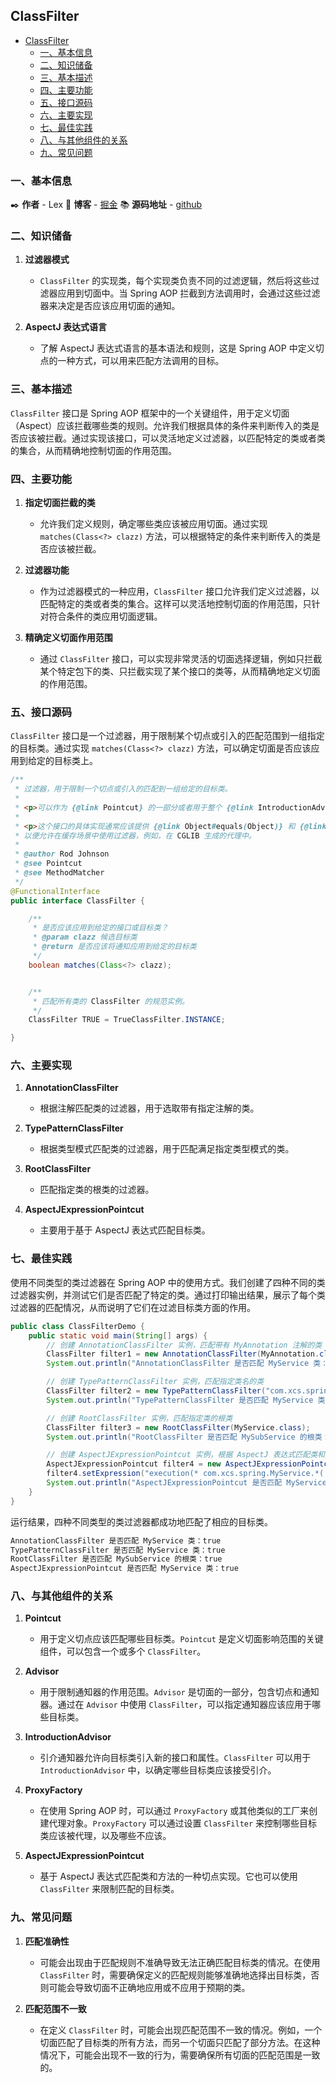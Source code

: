 ## ClassFilter

- [ClassFilter](#ClassFilter)
    - [一、基本信息](#一基本信息)
    - [二、知识储备](#二知识储备)
    - [三、基本描述](#三基本描述)
    - [四、主要功能](#四主要功能)
    - [五、接口源码](#五接口源码)
    - [六、主要实现](#六主要实现)
    - [七、最佳实践](#七最佳实践)
    - [八、与其他组件的关系](#八与其他组件的关系)
    - [九、常见问题](#九常见问题)

### 一、基本信息

✒️ **作者** - Lex 📝 **博客** - [掘金](https://juejin.cn/user/4251135018533068/posts) 📚 **源码地址** - [github](https://github.com/xuchengsheng/spring-reading)

### 二、知识储备

1. **过滤器模式**

   + `ClassFilter` 的实现类，每个实现类负责不同的过滤逻辑，然后将这些过滤器应用到切面中。当 Spring AOP 拦截到方法调用时，会通过这些过滤器来决定是否应该应用切面的通知。

2. **AspectJ 表达式语言**

   + 了解 AspectJ 表达式语言的基本语法和规则，这是 Spring AOP 中定义切点的一种方式，可以用来匹配方法调用的目标。

### 三、基本描述

`ClassFilter` 接口是 Spring AOP 框架中的一个关键组件，用于定义切面（Aspect）应该拦截哪些类的规则。允许我们根据具体的条件来判断传入的类是否应该被拦截。通过实现该接口，可以灵活地定义过滤器，以匹配特定的类或者类的集合，从而精确地控制切面的作用范围。

### 四、主要功能

1. **指定切面拦截的类**

   + 允许我们定义规则，确定哪些类应该被应用切面。通过实现 `matches(Class<?> clazz)` 方法，可以根据特定的条件来判断传入的类是否应该被拦截。

2. **过滤器功能**

   + 作为过滤器模式的一种应用，`ClassFilter` 接口允许我们定义过滤器，以匹配特定的类或者类的集合。这样可以灵活地控制切面的作用范围，只针对符合条件的类应用切面逻辑。

3. **精确定义切面作用范围**

   + 通过 `ClassFilter` 接口，可以实现非常灵活的切面选择逻辑，例如只拦截某个特定包下的类、只拦截实现了某个接口的类等，从而精确地定义切面的作用范围。

### 五、接口源码

`ClassFilter` 接口是一个过滤器，用于限制某个切点或引入的匹配范围到一组指定的目标类。通过实现 `matches(Class<?> clazz)` 方法，可以确定切面是否应该应用到给定的目标类上。

```java
/**
 * 过滤器，用于限制一个切点或引入的匹配到一组给定的目标类。
 *
 * <p>可以作为 {@link Pointcut} 的一部分或者用于整个 {@link IntroductionAdvisor} 的定位。
 *
 * <p>这个接口的具体实现通常应该提供 {@link Object#equals(Object)} 和 {@link Object#hashCode()} 的适当实现，
 * 以便允许在缓存场景中使用过滤器，例如，在 CGLIB 生成的代理中。
 *
 * @author Rod Johnson
 * @see Pointcut
 * @see MethodMatcher
 */
@FunctionalInterface
public interface ClassFilter {

	/**
	 * 是否应该应用到给定的接口或目标类？
	 * @param clazz 候选目标类
	 * @return 是否应该将通知应用到给定的目标类
	 */	
	boolean matches(Class<?> clazz);


	/**
	 * 匹配所有类的 ClassFilter 的规范实例。
	 */
	ClassFilter TRUE = TrueClassFilter.INSTANCE;

}

```

### 六、主要实现

1. **AnnotationClassFilter**

   - 根据注解匹配类的过滤器，用于选取带有指定注解的类。

2. **TypePatternClassFilter** 

   + 根据类型模式匹配类的过滤器，用于匹配满足指定类型模式的类。

3. **RootClassFilter** 

   + 匹配指定类的根类的过滤器。

4. **AspectJExpressionPointcut**

   + 主要用于基于 AspectJ 表达式匹配目标类。

### 七、最佳实践

使用不同类型的类过滤器在 Spring AOP 中的使用方式。我们创建了四种不同的类过滤器实例，并测试它们是否匹配了特定的类。通过打印输出结果，展示了每个类过滤器的匹配情况，从而说明了它们在过滤目标类方面的作用。

```java
public class ClassFilterDemo {
    public static void main(String[] args) {
        // 创建 AnnotationClassFilter 实例，匹配带有 MyAnnotation 注解的类
        ClassFilter filter1 = new AnnotationClassFilter(MyAnnotation.class);
        System.out.println("AnnotationClassFilter 是否匹配 MyService 类：" + filter1.matches(MyService.class));

        // 创建 TypePatternClassFilter 实例，匹配指定类名的类
        ClassFilter filter2 = new TypePatternClassFilter("com.xcs.spring.MyService");
        System.out.println("TypePatternClassFilter 是否匹配 MyService 类：" + filter2.matches(MyService.class));

        // 创建 RootClassFilter 实例，匹配指定类的根类
        ClassFilter filter3 = new RootClassFilter(MyService.class);
        System.out.println("RootClassFilter 是否匹配 MySubService 的根类：" + filter3.matches(MySubService.class));

        // 创建 AspectJExpressionPointcut 实例，根据 AspectJ 表达式匹配类和方法
        AspectJExpressionPointcut filter4 = new AspectJExpressionPointcut();
        filter4.setExpression("execution(* com.xcs.spring.MyService.*(..))");
        System.out.println("AspectJExpressionPointcut 是否匹配 MyService 类：" + filter4.matches(MyService.class));
    }
}
```

运行结果，四种不同类型的类过滤器都成功地匹配了相应的目标类。

```java
AnnotationClassFilter 是否匹配 MyService 类：true
TypePatternClassFilter 是否匹配 MyService 类：true
RootClassFilter 是否匹配 MySubService 的根类：true
AspectJExpressionPointcut 是否匹配 MyService 类：true
```

### 八、与其他组件的关系

1. **Pointcut**

   + 用于定义切点应该匹配哪些目标类。`Pointcut` 是定义切面影响范围的关键组件，可以包含一个或多个 `ClassFilter`。

2. **Advisor**

   + 用于限制通知器的作用范围。`Advisor` 是切面的一部分，包含切点和通知器。通过在 `Advisor` 中使用 `ClassFilter`，可以指定通知器应该应用于哪些目标类。

3. **IntroductionAdvisor**

   + 引介通知器允许向目标类引入新的接口和属性。`ClassFilter` 可以用于 `IntroductionAdvisor` 中，以确定哪些目标类应该接受引介。

4. **ProxyFactory**

   + 在使用 Spring AOP 时，可以通过 `ProxyFactory` 或其他类似的工厂来创建代理对象。`ProxyFactory` 可以通过设置 `ClassFilter` 来控制哪些目标类应该被代理，以及哪些不应该。

5. **AspectJExpressionPointcut**

   + 基于 AspectJ 表达式匹配类和方法的一种切点实现。它也可以使用 `ClassFilter` 来限制匹配的目标类。

### 九、常见问题

1. **匹配准确性**

   + 可能会出现由于匹配规则不准确导致无法正确匹配目标类的情况。在使用 `ClassFilter` 时，需要确保定义的匹配规则能够准确地选择出目标类，否则可能会导致切面不正确地应用或不应用于预期的类。

2. **匹配范围不一致**

   + 在定义 `ClassFilter` 时，可能会出现匹配范围不一致的情况。例如，一个切面匹配了目标类的所有方法，而另一个切面只匹配了部分方法。在这种情况下，可能会出现不一致的行为，需要确保所有切面的匹配范围是一致的。